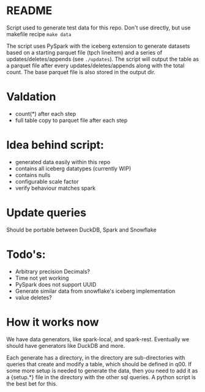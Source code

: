 # README
Script used to generate test data for this repo. Don't use directly, but use makefile recipe `make data`

The script uses PySpark with the iceberg extension to generate datasets based on a starting
parquet file (tpch lineitem) and a series of updates/deletes/appends (see `./updates`). 
The script will output the table as a parquet file after every updates/deletes/appends along with the total count.
The base parquet file is also stored in the output dir.

# Valdation
- count(*) after each step
- full table copy to parquet file after each step

# Idea behind script:
- generated data easily within this repo
- contains all iceberg datatypes (currently WIP)
- contains nulls
- configurable scale factor
- verify behaviour matches spark

# Update queries
Should be portable between DuckDB, Spark and Snowflake

# Todo's:
- Arbitrary precision Decimals?
- Time not yet working
- PySpark does not support UUID
- Generate similar data from snowflake's iceberg implementation
- value deletes?


# How it works now

We have data generators, like spark-local, and spark-rest. Eventually we should have generators like DuckDB and more.

Each generate has a directory, in the directory are sub-directories with queries that create and modify a table, which should be defined in q00.
If some more setup is needed to generate the data, then you need to add it as a {setup.*} file in the directory with the other sql queries. 
A python script is the best bet for this.